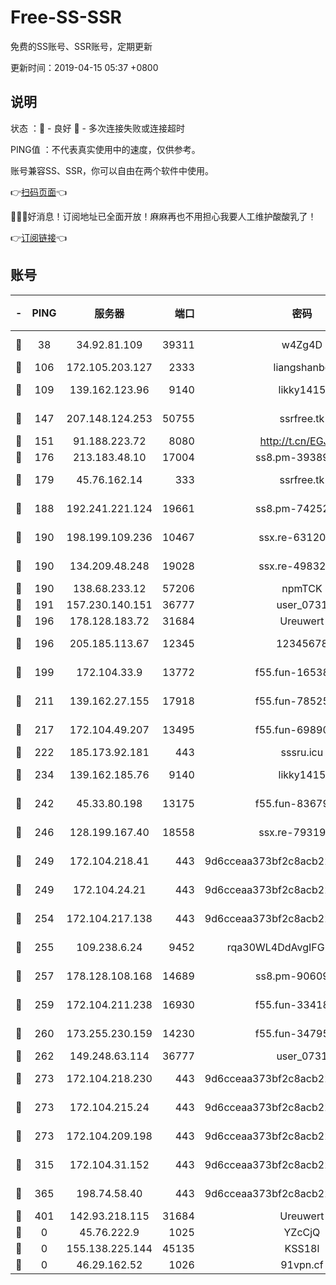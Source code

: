 # Free-SS-SSR

免费的SS账号、SSR账号，定期更新

更新时间：2019-04-15 05:37 +0800

## 说明

状态     ：🙂 - 良好 🙁 - 多次连接失败或连接超时

PING值   ：不代表真实使用中的速度，仅供参考。

账号兼容SS、SSR，你可以自由在两个软件中使用。

👉[扫码页面](https://liesauer.github.io/Free-SS-SSR/)👈

🎉🎉🎉好消息！订阅地址已全面开放！麻麻再也不用担心我要人工维护酸酸乳了！

👉[订阅链接](https://www.liesauer.net/yogurt/subscribe?ACCESS_TOKEN=DAYxR3mMaZAsaqUb)👈

## 账号

|-|PING|服务器|端口|密码|加密方式|区域|
|:----:|:----:|:-----:|-----:|:----:|:----:|:----:|
|🙂|38|34.92.81.109|39311|w4Zg4D|chacha20-ietf|US|
|🙂|106|172.105.203.127|2333|liangshanbo|chacha20|JP|
|🙂|109|139.162.123.96|9140|likky1415|aes-256-cfb|JP|
|🙂|147|207.148.124.253|50755|ssrfree.tk|aes-256-cfb|SG|
|🙂|151|91.188.223.72|8080|http://t.cn/EGJIyrl|rc4-md5|RU|
|🙂|176|213.183.48.10|17004|ss8.pm-39389618|rc4-md5|RU|
|🙂|179|45.76.162.14|333|ssrfree.tk|aes-256-cfb|SG|
|🙂|188|192.241.221.124|19661|ss8.pm-74252941|aes-256-cfb|US|
|🙂|190|198.199.109.236|10467|ssx.re-63120121|aes-256-cfb|US|
|🙂|190|134.209.48.248|19028|ssx.re-49832204|aes-256-cfb|US|
|🙂|190|138.68.233.12|57206|npmTCK|rc4-md5|US|
|🙂|191|157.230.140.151|36777|user_0731|chacha20|US|
|🙂|196|178.128.183.72|31684|Ureuwert|chacha20|US|
|🙂|196|205.185.113.67|12345|12345678|aes-256-cfb|US|
|🙂|199|172.104.33.9|13772|f55.fun-16538907|aes-256-cfb|SG|
|🙂|211|139.162.27.155|17918|f55.fun-78525577|aes-256-cfb|SG|
|🙂|217|172.104.49.207|13495|f55.fun-69890671|aes-256-cfb|SG|
|🙂|222|185.173.92.181|443|sssru.icu|rc4-md5|RU|
|🙂|234|139.162.185.76|9140|likky1415|aes-256-cfb|DE|
|🙂|242|45.33.80.198|13175|f55.fun-83679067|aes-256-cfb|US|
|🙂|246|128.199.167.40|18558|ssx.re-79319612|aes-256-cfb|SG|
|🙂|249|172.104.218.41|443|9d6cceaa373bf2c8acb22e60b6a58be6|aes-256-cfb|US|
|🙂|249|172.104.24.21|443|9d6cceaa373bf2c8acb22e60b6a58be6|aes-256-cfb|US|
|🙂|254|172.104.217.138|443|9d6cceaa373bf2c8acb22e60b6a58be6|aes-256-cfb|US|
|🙂|255|109.238.6.24|9452|rqa30WL4DdAvgIFG6Fs3znzTa|aes-256-cfb|FR|
|🙂|257|178.128.108.168|14689|ss8.pm-90609245|aes-256-cfb|SG|
|🙂|259|172.104.211.238|16930|f55.fun-33418669|aes-256-cfb|US|
|🙂|260|173.255.230.159|14230|f55.fun-34795666|aes-256-cfb|US|
|🙂|262|149.248.63.114|36777|user_0731|chacha20|CA|
|🙂|273|172.104.218.230|443|9d6cceaa373bf2c8acb22e60b6a58be6|aes-256-cfb|US|
|🙂|273|172.104.215.24|443|9d6cceaa373bf2c8acb22e60b6a58be6|aes-256-cfb|US|
|🙂|273|172.104.209.198|443|9d6cceaa373bf2c8acb22e60b6a58be6|aes-256-cfb|US|
|🙂|315|172.104.31.152|443|9d6cceaa373bf2c8acb22e60b6a58be6|aes-256-cfb|US|
|🙂|365|198.74.58.40|443|9d6cceaa373bf2c8acb22e60b6a58be6|aes-256-cfb|US|
|🙂|401|142.93.218.115|31684|Ureuwert|chacha20|IN|
|🙁|0|45.76.222.9|1025|YZcCjQ|rc4-md5|JP|
|🙁|0|155.138.225.144|45135|KSS18l|rc4-md5|US|
|🙁|0|46.29.162.52|1026|91vpn.cf|rc4-md5|RU|
